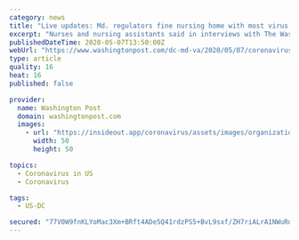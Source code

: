 ```yaml
---
category: news
title: "Live updates: Md. regulators fine nursing home with most virus deaths; 134,533 jobless benefit claims filed last week in D.C., Md. and Va."
excerpt: "Nurses and nursing assistants said in interviews with The Washington Post that they were told not to wear masks when they requested them in March because it would scare residents."
publishedDateTime: 2020-05-07T13:50:00Z
webUrl: "https://www.washingtonpost.com/dc-md-va/2020/05/07/coronavirus-dc-maryland-virginia-live-updates/"
type: article
quality: 16
heat: 16
published: false

provider:
  name: Washington Post
  domain: washingtonpost.com
  images:
    - url: "https://insideout.app/coronavirus/assets/images/organizations/washingtonpost.com-50x50.jpg"
      width: 50
      height: 50

topics:
  - Coronavirus in US
  - Coronavirus

tags:
  - US-DC

secured: "77V0W9fnKLYoMac3Xm+BRft4ADe5Q41rdzPS5+BvL9sxf/ZH7riALrA1NWuRnP32TKGVmCVCLF37i1Oc6fUqLcdC9qG7wosN6Hi/OxbqWRWr6wjx3AEoP8uK65GEZtwGYqdDfFCTlafLayZuGBCbpjAlLV323nCujfHdXctjbfoeb1i6fQuWdX/eGjAJIKCLKXQaUCOhB3w2Ku/94rrKS48MFZZHE3utkahpw63r40xGYXsIBiggNtRdy96VdnSSUp0q8JZT9fuYyX4p9WqCCG0iFl3sQeCD8fAWOVpOiHDIae9sh51L9bTReBXJtlY3WpXdVYzrbQF8jaR20/siMd3oG5/qIqREx89zE7g7ohqigA/rY1txJFJKNfD8Ksqk1DxLD3Wk3PtmUJ2ZVJWHrldEeacgkWQ9lApaxg9NNQisUNWgRAKxDdejpkp31FFtNEeibrzXyqRvzYNNb1hPbKmM1j+Kv5EYXnIU6Yzza5k=;Q2i2KGT8s0JxF/YwKzaDWA=="
---
```


